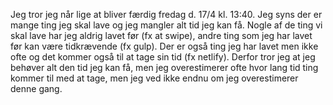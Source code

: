 Jeg tror jeg når lige at bliver færdig fredag d. 17/4 kl. 13:40.
Jeg syns der er mange ting jeg skal lave og jeg mangler alt tid jeg kan få. 
Nogle af de ting vi skal lave har jeg aldrig lavet før (fx at swipe), andre ting som jeg har lavet før kan være tidkrævende (fx gulp).
Der er også ting jeg har lavet men ikke ofte og det kommer også til at tage sin tid (fx netlify).
Derfor tror jeg at jeg behøver alt den tid jeg kan få, men jeg overestimerer ofte hvor lang tid ting kommer til med at tage, men jeg ved ikke endnu om jeg overestimerer denne gang.